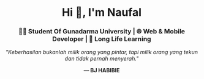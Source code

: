 <h1 align="center">Hi 👋, I'm Naufal</h1>
<h3 align="center">👨‍💻 Student Of Gunadarma University | 🌐 Web & Mobile Developer | 🚀 Long Life Learning</h3>
<div align="center">
  <p><em>"Keberhasilan bukanlah milik orang yang pintar, tapi milik orang yang tekun dan tidak pernah menyerah."</em></p>
  <p><strong>— BJ HABIBIE</strong></p>
</div>
